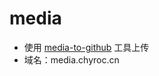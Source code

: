 # media

- 使用 [media-to-github](https://github.com/chyroc/media-to-github) 工具上传
- 域名：media.chyroc.cn
